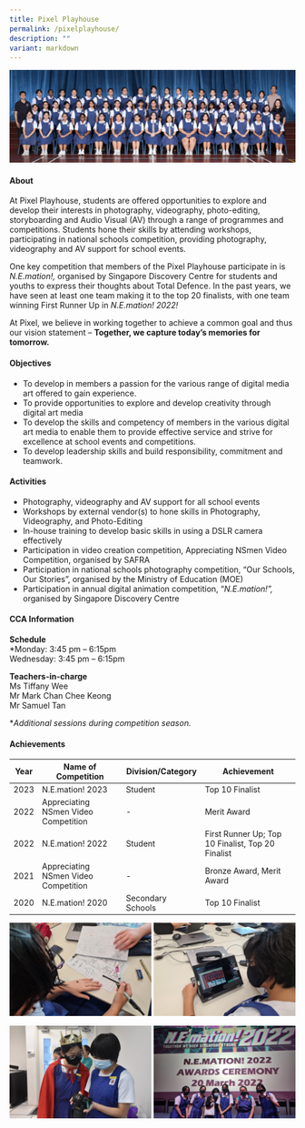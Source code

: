 ```yaml
---
title: Pixel Playhouse
permalink: /pixelplayhouse/
description: ""
variant: markdown
---
```

![](/images/CCA/2023/Pixel%20Playhouse/pixel%20playhouse.jpg)

#### **About**
At Pixel Playhouse, students are offered opportunities to explore and develop their interests in photography, videography, photo-editing, storyboarding and Audio Visual (AV) through a range of programmes and competitions. Students hone their skills by attending workshops, participating in national schools competition, providing photography, videography and AV support for school events.

One key competition that members of the Pixel Playhouse participate in is *N.E.mation!,* organised by Singapore Discovery Centre for students and youths to express their thoughts about Total Defence. In the past years, we have seen at least one team making it to the top 20 finalists, with one team winning First Runner Up in *N.E.mation! 2022!*

At Pixel, we believe in working together to achieve a common goal and thus our vision statement – **Together, we capture today’s memories for tomorrow.**

#### **Objectives**
*   To develop in members a passion for the various range of digital media art offered to gain experience.
*   To provide opportunities to explore and develop creativity through digital art media
*   To develop the skills and competency of members in the various digital art media to enable them to provide effective service and strive for excellence at school events and competitions.
*   To develop leadership skills and build responsibility, commitment and teamwork.

#### **Activities**
*   Photography, videography and AV support for all school events
*   Workshops by external vendor(s) to hone skills in Photography, Videography, and Photo-Editing
*   In-house training to develop basic skills in using a DSLR camera effectively
*   Participation in video creation competition, Appreciating NSmen Video Competition, organised by SAFRA
*   Participation in national schools photography competition, “Our Schools, Our Stories”, organised by the Ministry of Education (MOE)
*   Participation in annual digital animation competition, “*N.E.mation!”,* organised by Singapore Discovery Centre

#### **CCA Information**

**Schedule**        
<br>*Monday: 3:45 pm – 6:15pm<br>
Wednesday: 3:45 pm – 6:15pm<br>

**Teachers-in-charge**
<br>Ms Tiffany Wee<br> Mr Mark Chan Chee Keong<br>Mr Samuel Tan<br>

**Additional sessions during competition season.*

#### **Achievements**


| Year | Name of Competition | Division/Category | Achievement |
| -------- | -------- | -------- | -------- |
| 2023     | N.E.mation! 2023     | Student     |Top 10 Finalist |
|2022  | Appreciating NSmen Video Competition| - | Merit Award  |
|2022  | N.E.mation! 2022                       | Student | First Runner Up; Top 10 Finalist, Top 20 Finalist|
|2021  | Appreciating NSmen Video Competition| - | Bronze Award, Merit Award
|2020  | N.E.mation! 2020                       | Secondary Schools | Top 10 Finalist      |


![](/images/CCA/2023/Pixel%20Playhouse/picture2.jpg)

![](/images/CCA/2023/Pixel%20Playhouse/picture1.jpg)